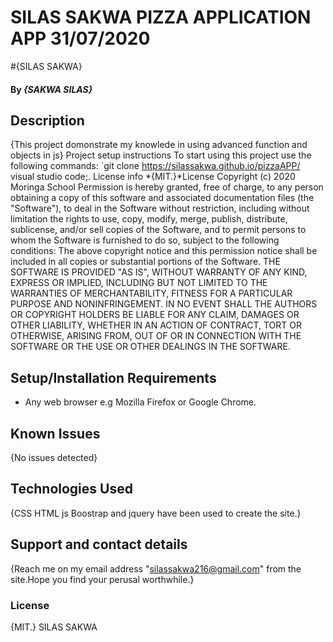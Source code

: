 # SILAS SAKWA  PIZZA APPLICATION APP 31/07/2020
#{SILAS SAKWA}
#### By *{SAKWA SILAS}*
## Description
{This project domonstrate my knowlede in using advanced function and objects in js}
Project setup instructions
To start using this project use the following commands:
`git clone https://silassakwa.github.io/pizzaAPP/
visual studio code;.
License info
*{MIT.}*License
Copyright (c) 2020 Moringa School
Permission is hereby granted, free of charge, to any person obtaining a copy of this software and associated documentation files (the "Software"), to deal in the Software without restriction, including without limitation the rights to use, copy, modify, merge, publish, distribute, sublicense, and/or sell copies of the Software, and to permit persons to whom the Software is furnished to do so, subject to the following conditions:
The above copyright notice and this permission notice shall be included in all copies or substantial portions of the Software.
THE SOFTWARE IS PROVIDED "AS IS", WITHOUT WARRANTY OF ANY KIND, EXPRESS OR IMPLIED, INCLUDING BUT NOT LIMITED TO THE WARRANTIES OF MERCHANTABILITY, FITNESS FOR A PARTICULAR PURPOSE AND NONINFRINGEMENT. IN NO EVENT SHALL THE AUTHORS OR COPYRIGHT HOLDERS BE LIABLE FOR ANY CLAIM, DAMAGES OR OTHER LIABILITY, WHETHER IN AN ACTION OF CONTRACT, TORT OR OTHERWISE, ARISING FROM, OUT OF OR IN CONNECTION WITH THE SOFTWARE OR THE USE OR OTHER DEALINGS IN THE SOFTWARE.
## Setup/Installation Requirements
* Any web browser e.g Mozilla Firefox or Google Chrome.
## Known Issues
{No issues detected}
## Technologies Used
{CSS  HTML   js Boostrap and jquery have been used to create the site.}
## Support and contact details
{Reach me on my email address "silassakwa216@gmail.com" from the site.Hope you find your perusal worthwhile.}
### License
{MIT.}
SILAS SAKWA
